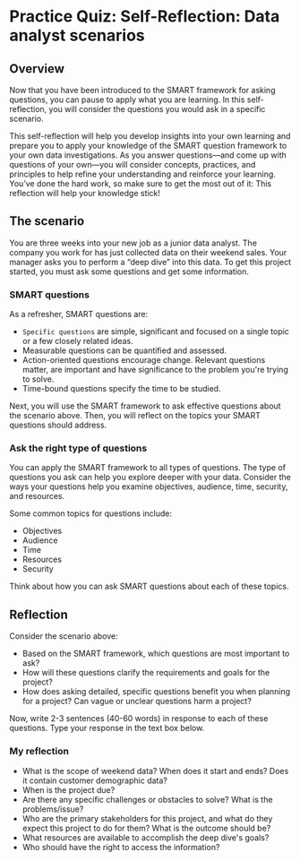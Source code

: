 # Practice Quiz: Self-Reflection: Data analyst scenarios

## Overview

Now that you have been introduced to the SMART framework for asking questions, you can pause to apply what you are learning. In this self-reflection, you will consider the questions you would ask in a specific scenario.

This self-reflection will help you develop insights into your own learning and prepare you to apply your knowledge of the SMART question framework to your own data investigations. As you answer questions—and come up with questions of your own—you will consider concepts, practices, and principles to help refine your understanding and reinforce your learning. You’ve done the hard work, so make sure to get the most out of it: This reflection will help your knowledge stick!

## The scenario

You are three weeks into your new job as a junior data analyst. The company you work for has just collected data on their weekend sales. Your manager asks you to perform a “deep dive” into this data. To get this project started, you must ask some questions and get some information.

### SMART questions

As a refresher, SMART questions are:

- `Specific questions` are simple, significant and focused on a single topic or a few closely related ideas.
- Measurable questions can be quantified and assessed.
- Action-oriented questions encourage change.
Relevant questions matter, are important and have significance to the problem you're trying to solve.
- Time-bound questions specify the time to be studied.

Next, you will use the SMART framework to ask effective questions about the scenario above. Then, you will reflect on the topics your SMART questions should address.

### Ask the right type of questions

You can apply the SMART framework to all types of questions. The type of questions you ask can help you explore deeper with your data. Consider the ways your questions help you examine objectives, audience, time, security, and resources.

Some common topics for questions include:

- Objectives
- Audience
- Time
- Resources
- Security

Think about how you can ask SMART questions about each of these topics.

## Reflection

Consider the scenario above:

- Based on the SMART framework, which questions are most important to ask?
- How will these questions clarify the requirements and goals for the project?
- How does asking detailed, specific questions benefit you when planning for a project? Can vague or unclear questions harm a project?

Now, write 2-3 sentences (40-60 words) in response to each of these questions. Type your response in the text box below.

### My reflection

- What is the scope of weekend data? When does it start and ends? Does it contain customer demographic data?
- When is the project due?
- Are there any specific challenges or obstacles to solve? What is the problems/issue?
- Who are the primary stakeholders for this project, and what do they expect this project to do for them? What is the outcome should be?
- What resources are available to accomplish the deep dive's goals?
- Who should have the right to access the information?

